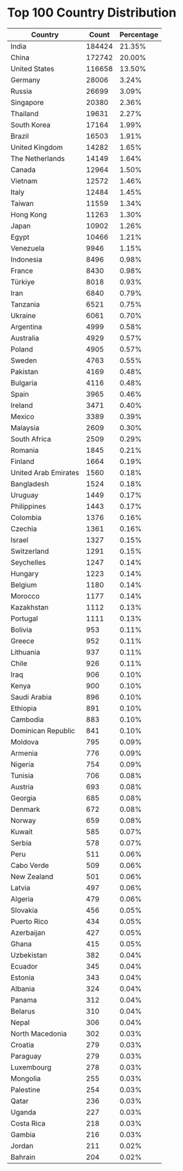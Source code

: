 # Top 100 Country Distribution
| Country | Count | Percentage |
|----|----|----|
| India | 184424 | 21.35% |
| China | 172742 | 20.00% |
| United States | 116658 | 13.50% |
| Germany | 28006 | 3.24% |
| Russia | 26699 | 3.09% |
| Singapore | 20380 | 2.36% |
| Thailand | 19631 | 2.27% |
| South Korea | 17164 | 1.99% |
| Brazil | 16503 | 1.91% |
| United Kingdom | 14282 | 1.65% |
| The Netherlands | 14149 | 1.64% |
| Canada | 12964 | 1.50% |
| Vietnam | 12572 | 1.46% |
| Italy | 12484 | 1.45% |
| Taiwan | 11559 | 1.34% |
| Hong Kong | 11263 | 1.30% |
| Japan | 10902 | 1.26% |
| Egypt | 10466 | 1.21% |
| Venezuela | 9946 | 1.15% |
| Indonesia | 8496 | 0.98% |
| France | 8430 | 0.98% |
| Türkiye | 8018 | 0.93% |
| Iran | 6840 | 0.79% |
| Tanzania | 6521 | 0.75% |
| Ukraine | 6061 | 0.70% |
| Argentina | 4999 | 0.58% |
| Australia | 4929 | 0.57% |
| Poland | 4905 | 0.57% |
| Sweden | 4763 | 0.55% |
| Pakistan | 4169 | 0.48% |
| Bulgaria | 4116 | 0.48% |
| Spain | 3965 | 0.46% |
| Ireland | 3471 | 0.40% |
| Mexico | 3389 | 0.39% |
| Malaysia | 2609 | 0.30% |
| South Africa | 2509 | 0.29% |
| Romania | 1845 | 0.21% |
| Finland | 1664 | 0.19% |
| United Arab Emirates | 1560 | 0.18% |
| Bangladesh | 1524 | 0.18% |
| Uruguay | 1449 | 0.17% |
| Philippines | 1443 | 0.17% |
| Colombia | 1376 | 0.16% |
| Czechia | 1361 | 0.16% |
| Israel | 1327 | 0.15% |
| Switzerland | 1291 | 0.15% |
| Seychelles | 1247 | 0.14% |
| Hungary | 1223 | 0.14% |
| Belgium | 1180 | 0.14% |
| Morocco | 1177 | 0.14% |
| Kazakhstan | 1112 | 0.13% |
| Portugal | 1111 | 0.13% |
| Bolivia | 953 | 0.11% |
| Greece | 952 | 0.11% |
| Lithuania | 937 | 0.11% |
| Chile | 926 | 0.11% |
| Iraq | 906 | 0.10% |
| Kenya | 900 | 0.10% |
| Saudi Arabia | 896 | 0.10% |
| Ethiopia | 891 | 0.10% |
| Cambodia | 883 | 0.10% |
| Dominican Republic | 841 | 0.10% |
| Moldova | 795 | 0.09% |
| Armenia | 776 | 0.09% |
| Nigeria | 754 | 0.09% |
| Tunisia | 706 | 0.08% |
| Austria | 693 | 0.08% |
| Georgia | 685 | 0.08% |
| Denmark | 672 | 0.08% |
| Norway | 659 | 0.08% |
| Kuwait | 585 | 0.07% |
| Serbia | 578 | 0.07% |
| Peru | 511 | 0.06% |
| Cabo Verde | 509 | 0.06% |
| New Zealand | 501 | 0.06% |
| Latvia | 497 | 0.06% |
| Algeria | 479 | 0.06% |
| Slovakia | 456 | 0.05% |
| Puerto Rico | 434 | 0.05% |
| Azerbaijan | 427 | 0.05% |
| Ghana | 415 | 0.05% |
| Uzbekistan | 382 | 0.04% |
| Ecuador | 345 | 0.04% |
| Estonia | 343 | 0.04% |
| Albania | 324 | 0.04% |
| Panama | 312 | 0.04% |
| Belarus | 310 | 0.04% |
| Nepal | 306 | 0.04% |
| North Macedonia | 302 | 0.03% |
| Croatia | 279 | 0.03% |
| Paraguay | 279 | 0.03% |
| Luxembourg | 278 | 0.03% |
| Mongolia | 255 | 0.03% |
| Palestine | 254 | 0.03% |
| Qatar | 236 | 0.03% |
| Uganda | 227 | 0.03% |
| Costa Rica | 218 | 0.03% |
| Gambia | 216 | 0.03% |
| Jordan | 211 | 0.02% |
| Bahrain | 204 | 0.02% |
